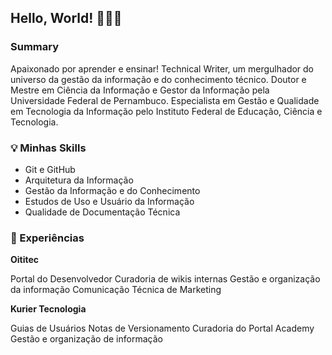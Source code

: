## Hello, World! 👋🧑‍💻

### Summary 
Apaixonado por aprender e ensinar!
Technical Writer, um mergulhador do universo da gestão da informação e do conhecimento técnico. 
Doutor e Mestre em Ciência da Informação e Gestor da Informação pela Universidade Federal de Pernambuco.
Especialista em Gestão e Qualidade em Tecnologia da Informação pelo Instituto Federal de Educação, Ciência e Tecnologia.


### 💡  Minhas Skills 
* Git e GitHub
* Arquitetura da Informação
* Gestão da Informação e do Conhecimento
* Estudos de Uso e Usuário da Informação
* Qualidade de Documentação Técnica
 

### 🚀 Experiências

**Oititec**

Portal do Desenvolvedor
Curadoria de wikis internas
Gestão e organização da informação
Comunicação Técnica de Marketing

**Kurier Tecnologia**

Guias de Usuários 
Notas de Versionamento
Curadoria do Portal Academy
Gestão e organização de informação

